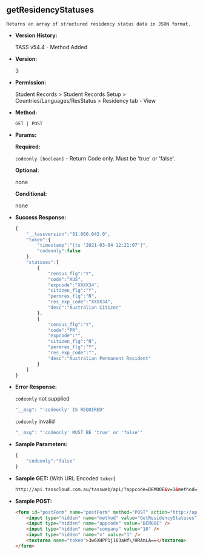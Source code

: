 **getResidencyStatuses**
----
	Returns an array of structured residency status data in JSON format.
	
* **Version History:**

	TASS v54.4 - Method Added

* **Version:**

	3

* **Permission:**

    Student Records > Student Records Setup > Countries/Languages/ResStatus > Residency tab - View

* **Method:**

	`GET | POST`
  
* **Params:**

   **Required:**
 
	`codeonly [boolean]` - Return Code only. Must be 'true' or 'false'.                    

   **Optional:**

	none

   **Conditional:**

	none

* **Success Response:**

    ```javascript
	{
		"__tassversion":"01.000.043.0",
		"token":{
			"timestamp":"{ts '2021-03-04 12:21:07'}",
			"codeonly":false
		},
		"statuses":[
			{
				"census_flg":"Y",
				"code":"AUS",
				"expcode":"XXXX34",
				"citizen_flg":"Y",
				"permres_flg":"N",
				"res_exp_code":"XXXX34",
				"desc":"Australian Citizen"
			},
			{
				"census_flg":"Y",
				"code":"PR",
				"expcode":"",
				"citizen_flg":"N",
				"permres_flg":"Y",
				"res_exp_code":"",
				"desc":"Australian Permanent Resident"
			}
		]
	}
    ```
 
* **Error Response:**

    `codeonly` not supplied
    ```javascript
    "__msg": "'codeonly' IS REQUIRED"
    ```

    `codeonly` invalid
    ```javascript
    "__msg": "'codeonly' MUST BE 'true' or 'false'"
    ```
    
* **Sample Parameters:**

	```javascript
	{
		"codeonly":"false"
	}
	```

* **Sample GET:** (With URL Encoded `token`)

	```HTML
	http://api.tasscloud.com.au/tassweb/api/?appcode=DEMOOE&v=1&method=GetResidencyStatuses&token=3w6XHPP1j163aHf%2FHRAnLA%3D%3D&company=10
	```
  
* **Sample POST:**

	```HTML
	<form id="postForm" name="postForm" method="POST" action="http://api.tasscloud.com.au/tassweb/api/">
		<input type="hidden" name="method" value="GetResidencyStatuses" />
		<input type="hidden" name="appcode" value="DEMOOE" />
		<input type="hidden" name="company" value="10" />
		<input type="hidden" name="v" value="1" />
		<textarea name="token">3w6XHPP1j163aHf\/HRAnLA==</textarea>
	</form>
	```
